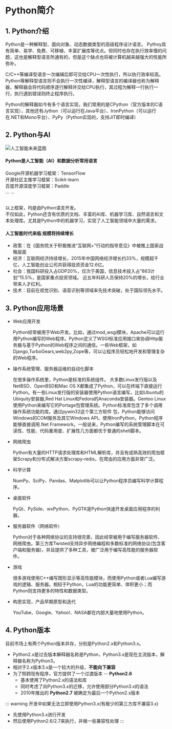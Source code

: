 # Python简介

## 1. Python介绍

Python是一种解释型、面向对象、动态数据类型的高级程序设计语言。
Pythoy具有简单、易学、免费、可移植、丰富扩展库等优点。但同时也存在执行效率慢的问题，这也是解释型语言所通有的，但是这个缺点也将被计算机越来越强大的性能所弥补。

C/C++等编译型语言一次编辑后即可交给CPU一次性执行，所以执行效率较高。Python等解释型语言则不会执行一次性编译，解释型语言的编译器也称为解释器，解释器会将代码顺序逐行解释并交给CPU执行，其过程为解释一行执行一行，执行遇到错误则终止程序执行。

Python的解释器如今有多个语言实现，我们常用的是CPython（官方版本的C语言实现），其他还有Jython（可以运行在Java平台）、IronPython（可以运行在.NET和Mono平台）、PyPy（Python实现的，支持JIT即时编译）

## 2. Python与AI

![人工智能未来蓝图](https://i.loli.net/2020/02/25/Qj6x47WVUYtOkaA.png '人工智能未来蓝图')

#### Python是人工智能（AI）和数据分析常用语言

Google开源机器学习框架：TensorFlow
<br/>开源社区主推学习框架：Scikit-learn
<br/>百度开源深度学习框架：Paddle
<br/>... ...

<br/>以上框架，均是由Python语言开发。
<br/>不仅如此，Python还含有优质的文档、丰富的AI库、机器学习库、自然语言和文本处理库。尤其是Python中的机器学习，实现了人工智能领域中大量的需求。

#### 人工智能时代来临 规模将持续增长

* 政策：在《国务院关于积极推进“互联网+”行动的指导意见》中被推上国家战略层面
* 经济：互联网经济持续增长，2015年中国网络经济增长约33%，规模超千亿，人工智能创业公司共获得投资资金12.6亿。
* 社会：我国科研投入占GDP20%，仅次于美国，信息技术投入占“863计划”15.5%，是国家重点投资领域。 近五年科研人员保持20%的增长，给行业带来人才红利。
* 技术：目前在视觉识别、语音识别等领域率先技术突破，处于国际领先水平。

## 3. Python应用场景

* Web应用开发

    Python经常被用于Web开发。比如，通过mod_wsgi模块，Apache可以运行用Python编写的Web程序。Python定义了WSGI标准应用接口来协调Http服务器与基于Python的Web程序之间的通信。一些Web框架，如Django,TurboGears,web2py,Zope等，可以让程序员轻松地开发和管理复杂的Web程序。

* 操作系统管理、服务器运维的自动化脚本

    在很多操作系统里，Python是标准的系统组件。 大多数Linux发行版以及NetBSD、OpenBSD和Mac OS X都集成了Python，可以在终端下直接运行Python。有一些Linux发行版的安装器使用Python语言编写，比如Ubuntu的Ubiquity安装器,Red Hat Linux和Fedora的Anaconda安装器。Gentoo Linux使用Python来编写它的Portage包管理系统。Python标准库包含了多个调用操作系统功能的库。通过pywin32这个第三方软件 包，Python能够访问Windows的COM服务及其它Windows API。使用IronPython，Python程序能够直接调用.Net Framework。一般说来，Python编写的系统管理脚本在可读性、性能、代码重用度、扩展性几方面都优于普通的shell脚本。

* 网络爬虫

    Python有大量的HTTP请求处理库和HTML解析库，并且有成熟高效的爬虫框架Scrapy和分布式解决方案scrapy-redis，在爬虫的应用方面非常广泛。

* 科学计算

    NumPy、SciPy、Pandas、Matplotlib可以让Python程序员编写科学计算程序。

* 桌面软件

    PyQt、PySide、wxPython、PyGTK是Python快速开发桌面应用程序的利器。

* 服务器软件（网络软件）

    Python对于各种网络协议的支持很完善，因此经常被用于编写服务器软件、网络爬虫。第三方库Twisted支持异步网络编程和多数标准的网络协议(包含客户端和服务器)，并且提供了多种工具，被广泛用于编写高性能的服务器软件。

* 游戏

    很多游戏使用C++编写图形显示等高性能模块，而使用Python或者Lua编写游戏的逻辑、服务器。相较于Python，Lua的功能更简单、体积更小；而Python则支持更多的特性和数据类型。

* 构思实现，产品早期原型和迭代

    YouTube、Google、Yahoo!、NASA都在内部大量地使用Python。

## 4. Python版本

目前市场上有两个Python版本并存，分别是Python2.x和Python3.x。

* Python2.x是过去版本解释器名称是Python，Python3.x是现在主流版本，解释器名称为Python3。
* 相对于2.x版本3.x是一个较大的升级，**不能向下兼容**
* 为了照顾现有程序，官方提供了一个过渡版本 -- **Python2.6**
  * 基本使用了Python2.x的语法和库
  * 同时考虑了向Python3.x的迁移，允许使用部分Python3.x的语法
  * 2010年推出的 **Python2.7** 被确定为最后一个Python2.x版本

::: warning 开发中如果无法立即使用Python3.x(有极少的第三方库不兼容3.x)

* 先使用Python3.x进行开发
* 然后使用Python2.6/2.7来执行，并做一些兼容性处理
:::
